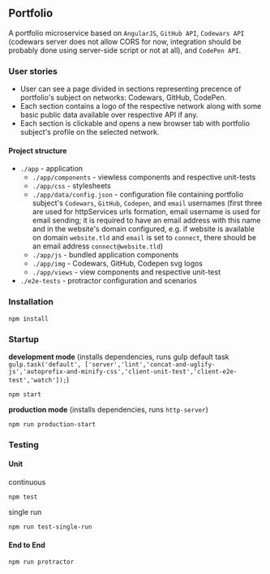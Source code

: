 ## Portfolio

A portfolio microservice based on `AngularJS`, `GitHub API`, `Codewars API` (codewars server does not allow CORS for now, integration should be probably done using server-side script or not at all), and `CodePen API`.

### User stories

* User can see a page divided in sections representing precence of portfolio's subject on networks: Codewars, GitHub, CodePen.
* Each section contains a logo of the respective network along with some basic public data available over respective API if any.
* Each section is clickable and opens a new browser tab with portfolio subject's profile on the selected network.

#### Project structure

* `./app` - application
  * `./app/components` - viewless components and respective unit-tests
  * `./app/css` - stylesheets
  * `./app/data/config.json` - configuration file containing portfolio subject's `Codewars`, `GitHub`, `Codepen`, and `email` usernames (first three are used for httpServices urls formation, email username is used for email sending; it is required to have an email address with this name and in the website's domain configured, e.g. if website is available on domain `website.tld` and `email` is set to `connect`, there should be an email address `connect@website.tld`)
  * `./app/js` - bundled application components
  * `./app/img` - Codewars, GitHub, Codepen svg logos
  * `./app/views` - view components and respective unit-test
* `./e2e-tests` - protractor configuration and scenarios

### Installation

```
npm install
```

### Startup

**development mode** (installs dependencies, runs gulp default task `gulp.task('default', ['server','lint','concat-and-uglify-js','autoprefix-and-minify-css','client-unit-test','client-e2e-test','watch']);`)

```
npm start
```

**production mode** (installs dependencies, runs `http-server`)

```
npm run production-start
```

### Testing

#### Unit

continuous

```
npm test
```

single run

```
npm run test-single-run
```

#### End to End

```
npm run protractor
```
